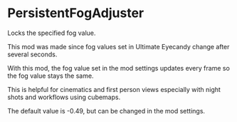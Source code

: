 # PersistentFogAdjuster

Locks the specified fog value.

This mod was made since fog values set in Ultimate Eyecandy change after several seconds.

With this mod, the fog value set in the mod settings updates every frame so the fog value stays the same.

This is helpful for cinematics and first person views especially with night shots and workflows using cubemaps.

The default value is -0.49, but can be changed in the mod settings.
